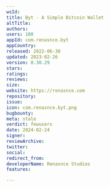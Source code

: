 ```yaml
---
wsId: 
title: Byt - A Simple Bitcoin Wallet
altTitle: 
authors: 
users: 100
appId: com.renasnce.byt
appCountry: 
released: 2022-06-30
updated: 2023-02-26
version: 0.30.29
stars: 
ratings: 
reviews: 
size: 
website: https://renasnce.com
repository: 
issue: 
icon: com.renasnce.byt.png
bugbounty: 
meta: stale
verdict: fewusers
date: 2024-02-24
signer: 
reviewArchive: 
twitter: 
social: 
redirect_from: 
developerName: Renasnce Studios
features: 

---
```


